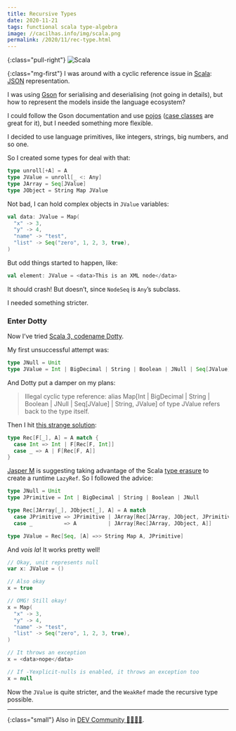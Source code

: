 ```yaml
---
title: Recursive Types
date: 2020-11-21
tags: functional scala type-algebra
image: //cacilhas.info/img/scala.png
permalink: /2020/11/rec-type.html
---
```

[case-class]: https://docs.scala-lang.org/tour/case-classes.html
[dev.to]: https://dev.to/cacilhas/recursive-types-32je
[dotty]: https://dotty.epfl.ch/
[gson]: https://github.com/google/gson
[jasper-m]: https://users.scala-lang.org/u/jasper-m
[jasper-m-solution]: https://users.scala-lang.org/t/defining-a-type-in-a-recursive-way-in-dotty/6798/8
[json]: https://www.json.org/
[pojo]: https://pt.wikipedia.org/wiki/Plain_Old_Java_Objects
[scala]: https://www.scala-lang.org/
[type-erasure]: https://medium.com/@sinisalouc/overcoming-type-erasure-in-scala-8f2422070d20

{:class="pull-right"} <img src="{{{ image }}}" alt="Scala" />

{:class="mg-first"} I was around with a cyclic reference issue in
[Scala][scala]: [JSON][json] representation.

I was using [Gson][gson] for serialising and deserialising (not going in
details), but how to represent the models inside the language ecosystem?

I could follow the Gson documentation and use [pojos][pojo]
([case classes][case-class] are great for it), but I needed something more
flexible.

I decided to use language primitives, like integers, strings, big numbers, and
so one.

So I created some types for deal with that:

```scala
type unroll[+A] = A
type JValue = unroll[_ <: Any]
type JArray = Seq[JValue]
type JObject = String Map JValue
```

Not bad, I can hold complex objects in `JValue` variables:

```scala
val data: JValue = Map(
  "x" -> 3,
  "y" -> 4,
  "name" -> "test",
  "list" -> Seq("zero", 1, 2, 3, true),
)
```

But odd things started to happen, like:

```scala
val element: JValue = <data>This is an XML node</data>
```

It should crash! But doesn’t, since `NodeSeq` is `Any`’s subclass.

I needed something stricter.

### Enter Dotty

Now I’ve tried [Scala 3, codename Dotty][dotty].

My first unsuccessful attempt was:

```scala
type JNull = Unit
type JValue = Int | BigDecimal | String | Boolean | JNull | Seq[JValue] | String Map JValue
```

And Dotty put a damper on my plans:

> Illegal cyclic type reference: alias Map[Int | BigDecimal | String | Boolean |
> JNull | Seq[JValue] | String, JValue] of type JValue refers back to the type
> itself.

Then I hit [this strange solution][jasper-m-solution]:

```scala
type Rec[F[_], A] = A match {
  case Int => Int | F[Rec[F, Int]]
  case _ => A | F[Rec[F, A]]
}
```

[Jasper M][jasper-m] is suggesting taking advantage of the Scala
[type erasure][type-erasure] to create a runtime `LazyRef`. So I followed the
advice:

```scala
type JNull = Unit
type JPrimitive = Int | BigDecimal | String | Boolean | JNull

type Rec[JArray[_], JObject[_], A] = A match
  case JPrimitive => JPrimitive | JArray[Rec[JArray, JObject, JPrimitive]] | JObject[Rec[JArray, JObject, JPrimitive]]
  case _          => A          | JArray[Rec[JArray, JObject, A]]          | JObject[Rec[JArray, JObject, A]]

type JValue = Rec[Seq, [A] =>> String Map A, JPrimitive]
```

And *vois la*! It works pretty well!

```scala
// Okay, unit represents null
var x: JValue = ()

// Also okay
x = true

// OMG! Still okay!
x = Map(
  "x" -> 3,
  "y" -> 4,
  "name" -> "test",
  "list" -> Seq("zero", 1, 2, 3, true),
)

// It throws an exception
x = <data>nope</data>

// If -Yexplicit-nulls is enabled, it throws an exception too
x = null
```

Now the `JValue` is quite stricter, and the `WeakRef` made the recursive type
possible.

-----

{:class="small"} Also in [DEV Community 👩‍💻👨‍💻][dev.to].
